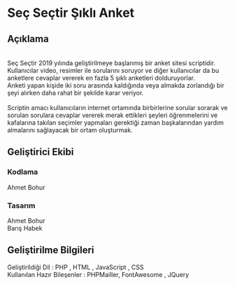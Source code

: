 # Seç Seçtir Şıklı Anket 
## Açıklama
<br> Seç Seçtir 2019 yılında geliştirilmeye başlanmış bir anket sitesi scriptidir. 
<br> Kullanıcılar video, resimler ile sorularını soruyor ve diğer kullanıcılar da bu anketlere cevaplar vererek en fazla 5 şıklı anketleri dolduruyorlar.
<br> Anketi yapan kişide iki soru arasında kaldığında veya almakda zorlandığı bir şeyi alırken daha rahat bir şekilde karar veriyor.
<br> <br> Scriptin amacı kullanıcıların internet ortamında birbirlerine sorular sorarak ve sorulan sorulara cevaplar vererek merak ettikleri şeyleri öğrenmelerini ve kafalarına takılan seçimler yapmaları gerektiği zaman başkalarından yardım almalarını sağlayacak bir ortam oluşturmak.


## Geliştirici Ekibi
### Kodlama
Ahmet Bohur

### Tasarım
Ahmet Bohur <br>
Barış Habek

## Geliştirilme Bilgileri
Geliştirildiği Dil : PHP , HTML , JavaScript , CSS <br>
Kullanılan Hazır Bileşenler : PHPMailler, FontAwesome , JQuery

